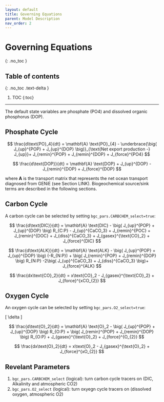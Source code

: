 ```yaml
---
layout: default
title: Governing Equations
parent: Model Description
nav_order: 2
---
```


# Governing Equations
{: .no_toc }

## Table of contents
{: .no_toc .text-delta }

1. TOC
{:toc}

---

The default state variables are phosphate (PO4) and dissolved organic phosphorus (DOP).

## Phosphate Cycle

$$ \frac{d\text{PO}_4}{dt} = \mathbf{A} \text{PO}_{4} - \underbrace{\big( J_{up}^{POP} + J_{up}^{DOP} \big)}_{\text{Net export production -} J_{up}}+ J_{remin}^{POP} + J_{remin}^{DOP} + J_{force}^{PO4} $$

$$ \frac{d\text{DOP}}{dt} = \mathbf{A} \text{DOP} + J_{up}^{DOP} - J_{remin}^{DOP} + J_{force}^{DOP} $$

where $\mathbf{A}$ is the transport matrix that represents the net ocean transport diagnosed from GENiE (see Section LINK). Biogeochemical source/sink terms are described in the following sections.

## Carbon Cycle

A carbon cycle can be selected by setting `bgc_pars.CARBCHEM_select=true`:

$$ \frac{d\text{DIC}}{dt} = \mathbf{A} \text{DIC} - \big( J_{up}^{POP} + J_{up}^{DOP} \big) R_{C:P} - J_{up}^{CaCO_3} +  J_{remin}^{POC} + J_{remin}^{DOC} + J_{diss}^{CaCO_3} + J_{gasex}^{\text{CO}_2} + J_{force}^{DIC} $$

$$ \frac{d\text{ALK}}{dt} = \mathbf{A} \text{ALK} - \big( J_{up}^{POP} + J_{up}^{DOP} \big) (-R_{N:P})  + \big( J_{remin}^{POP} + J_{remin}^{DOP} \big) R_{N:P} -2\big( J_{up}^{CaCO_3} + J_{diss}^{CaCO_3} \big)+ J_{force}^{ALK} $$

$$ \frac{dx\text{CO}_2}{dt} = x\text{CO}_2 - J_{gasex}^{\text{CO}_2} + J_{force}^{xCO_{2}} $$

## Oxygen Cycle

An oxygen cycle can be selected by setting `bgc_pars.O2_select=true`:

\[ \delta \]

$$ \frac{d\text{O}_2}{dt} = \mathbf{A} \text{O}_2 - \big( J_{up}^{POP} + J_{up}^{DOP}  \big) R_{O:P} + \big( J_{remin}^{POP} + J_{remin}^{DOP} \big) R_{O:P} + J_{gasex}^{\text{O}_2} + J_{force}^{O_{2}} $$

$$ \frac{dx\text{O}_2}{dt} = x\text{O}_2 - J_{gasex}^{\text{O}_2} + J_{force}^{xO_{2}} $$

## Revelant Parameters

1. `bgc_pars.CARBCHEM_select` (logical): turn carbon cycle tracers on (DIC, Alkalinity and atmospheric CO2)
2. `bgc_pars.O2_select` (logical): turn oxyegn cycle tracers on (dissolved oxygen, atmospheric O2)



